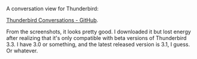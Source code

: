 <!--
.. title: Thunderbird Conversations - GitHub
.. date: 2011/04/04 17:46
.. slug: thunderbird-conversations-github
.. link:
.. description:
.. tags: email, conversation-view, thunderbird
-->


A conversation view for Thunderbird: 

[Thunderbird Conversations - GitHub](https://github.com/protz/GMail-Conversation-View/wiki).

From the screenshots, it looks pretty good. I downloaded it but lost energy after realizing that it's only compatible with beta versions of Thunderbird 3.3. I have 3.0 or something, and the latest released version is 3.1, I guess. Or whatever.
